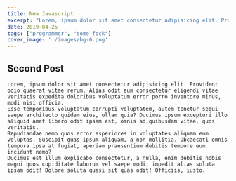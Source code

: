 ```yaml
---
title: New Javascript
excerpt: "Lorem, ipsum dolor sit amet consectetur adipisicing elit. Provident odio quaerat vitae rerum. Alias odit eum consectetur eligendi vitae veritatis expedita doloribus voluptatum error porro inventore minus, modi nisi officia."
date: 2019-04-25
tags: ["programmer", "some fock"]
cover_image: './images/bg-6.png'
---
```



## Second Post


    Lorem, ipsum dolor sit amet consectetur adipisicing elit. Provident odio quaerat vitae rerum. Alias odit eum consectetur eligendi vitae veritatis expedita doloribus voluptatum error porro inventore minus, modi nisi officia.
    Esse temporibus voluptatum corrupti voluptatem, autem tenetur sequi saepe architecto quidem eius, ullam quia? Ducimus ipsum excepturi illo aliquid amet libero odit ipsam est, omnis ad quibusdam vitae, quos veritatis.
    Repudiandae nemo quos error asperiores in voluptates aliquam eum voluptas. Suscipit quas ipsum aliquam, a non mollitia. Obcaecati omnis tempora ipsa at fugiat, aperiam praesentium debitis tempore eum incidunt nemo?
    Ducimus est illum explicabo consectetur, a nulla, enim debitis nobis magni quos cupiditate laborum vel saepe modi, impedit alias soluta ipsam odit! Dolore soluta quasi sit quas odit! Officiis, iusto.